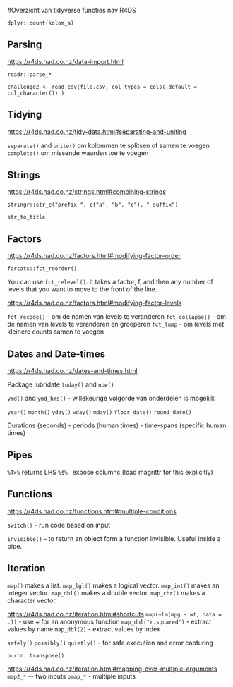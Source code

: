#Overzicht van tidyverse functies nav R4DS

`dplyr::count(kolom_a)`

## Parsing 
https://r4ds.had.co.nz/data-import.html

`readr::parse_*`

`challenge2 <- read_csv(file.csv, col_types = cols(.default = col_character()) )`

## Tidying 
https://r4ds.had.co.nz/tidy-data.html#separating-and-uniting

`separate()` and `unite()` om kolommen te splitsen of samen te voegen
`complete()` om missende waarden toe te voegen


## Strings
https://r4ds.had.co.nz/strings.html#combining-strings 

`stringr::str_c("prefix-", c("a", "b", "c"), "-suffix")` 

`str_to_title`

## Factors
https://r4ds.had.co.nz/factors.html#modifying-factor-order

`forcats::fct_reorder()`

You can use `fct_relevel()`. It takes a factor, f, and then any number of levels that you want to move to the front of the line.

https://r4ds.had.co.nz/factors.html#modifying-factor-levels 

`fct_recode()` - om de namen van levels te veranderen
`fct_collapse()` - om de namen van levels te veranderen en groeperen
`fct_lump` - om levels met kleinere counts samen te voegen

## Dates and Date-times 
https://r4ds.had.co.nz/dates-and-times.html

Package lubridate
`today()` and `now()`

`ymd()` and `ymd_hms()` - willekeurige volgorde van onderdelen is mogelijk

`year()` `month()` `yday()` `wday()` `mday()`
`floor_date()` `round_date()`

Durations (seconds) - periods (human times) - time-spans (specific human times)

## Pipes

`%T>%` returns LHS
`%$% ` expose columns (load magrittr for this explicitly)

## Functions
https://r4ds.had.co.nz/functions.html#multiple-conditions 

`switch()` - run code based on input

`invisible()` - to return an object form a function invisible. Useful inside a pipe.

## Iteration

`map()` makes a list.
`map_lgl()` makes a logical vector.
`map_int()` makes an integer vector.
`map_dbl()` makes a double vector.
`map_chr()` makes a character vector.


https://r4ds.had.co.nz/iteration.html#shortcuts
`map(~lm(mpg ~ wt, data = .))` - use ~ for an anonymous function
`map_dbl("r.squared")` - extract values by name
`map_dbl(2)` - extract values by index

`safely()`
`possibly()`
`quietly()` - for safe execution and error capturing

`purrr::transpose()`

https://r4ds.had.co.nz/iteration.html#mapping-over-multiple-arguments 
`map2_*` -- two inputs
`pmap_*` - multiple inputs

